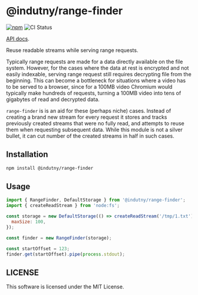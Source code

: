 # @indutny/range-finder

[![npm](https://img.shields.io/npm/v/@indutny/range-finder)](https://www.npmjs.com/package/@indutny/range-finder)
![CI Status](https://github.com/indutny/range-finder/actions/workflows/test.yml/badge.svg)

[API docs](https://indutny.github.io/range-finder).

Reuse readable streams while serving range requests.

Typically range requests are made for a data directly available on the file
system. However, for the cases where the data at rest is encrypted and not
easily indexable, serving range request still requires decrypting file from the
beginning. This can become a bottleneck for situations where a video has to be
served to a browser, since for a 100MB video Chromium would typically make
hundreds of requests, turning a 100MB video into tens of gigabytes of read and
decrypted data.

`range-finder` is is an aid for these (perhaps niche) cases. Instead of creating
a brand new stream for every request it stores and tracks previously created
streams that were no fully read, and attempts to reuse them when requesting
subsequent data. While this module is not a silver bullet, it can cut number of
the created streams in half in such cases.

## Installation

```sh
npm install @indutny/range-finder
```

## Usage

```js
import { RangeFinder, DefaultStorage } from '@indutny/range-finder';
import { createReadStream } from 'node:fs';

const storage = new DefaultStorage(() => createReadStream('/tmp/1.txt'), {
  maxSize: 100,
});

const finder = new RangeFinder(storage);

const startOffset = 123;
finder.get(startOffset).pipe(process.stdout);
```

## LICENSE

This software is licensed under the MIT License.
